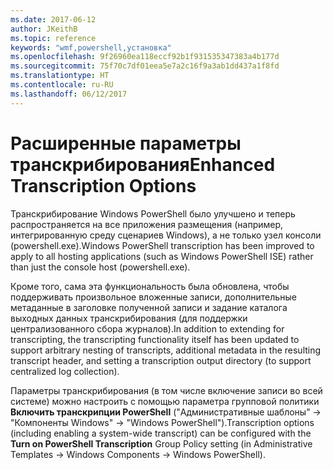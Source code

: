 ```yaml
---
ms.date: 2017-06-12
author: JKeithB
ms.topic: reference
keywords: "wmf,powershell,установка"
ms.openlocfilehash: 9f26960ea118eccf92b1f931535347383a4b177d
ms.sourcegitcommit: 75f70c7df01eea5e7a2c16f9a3ab1dd437a1f8fd
ms.translationtype: HT
ms.contentlocale: ru-RU
ms.lasthandoff: 06/12/2017
---
```

# <a name="enhanced-transcription-options"></a><span data-ttu-id="fc068-102">Расширенные параметры транскрибирования</span><span class="sxs-lookup"><span data-stu-id="fc068-102">Enhanced Transcription Options</span></span>

<span data-ttu-id="fc068-103">Транскрибирование Windows PowerShell было улучшено и теперь распространяется на все приложения размещения (например, интегрированную среду сценариев Windows), а не только узел консоли (powershell.exe).</span><span class="sxs-lookup"><span data-stu-id="fc068-103">Windows PowerShell transcription has been improved to apply to all hosting applications (such as Windows PowerShell ISE) rather than just the console host (powershell.exe).</span></span>

<span data-ttu-id="fc068-104">Кроме того, сама эта функциональность была обновлена, чтобы поддерживать произвольное вложенные записи, дополнительные метаданные в заголовке полученной записи и задание каталога выходных данных транскрибирования (для поддержки централизованного сбора журналов).</span><span class="sxs-lookup"><span data-stu-id="fc068-104">In addition to extending for transcripting, the transcripting functionality itself has been updated to support arbitrary nesting of transcripts, additional metadata in the resulting transcript header, and setting a transcription output directory (to support centralized log collection).</span></span>

<span data-ttu-id="fc068-105">Параметры транскрибирования (в том числе включение записи во всей системе) можно настроить с помощью параметра групповой политики **Включить транскрипции PowerShell** ("Административные шаблоны" -> "Компоненты Windows" -> "Windows PowerShell").</span><span class="sxs-lookup"><span data-stu-id="fc068-105">Transcription options (including enabling a system-wide transcript) can be configured with the **Turn on PowerShell Transcription** Group Policy setting (in Administrative Templates -> Windows Components -> Windows PowerShell).</span></span>

